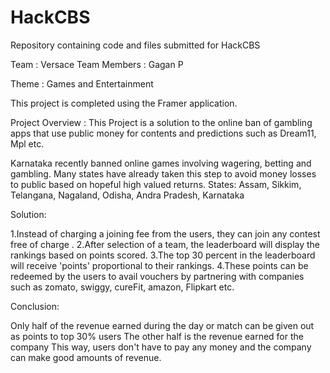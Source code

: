 # HackCBS
Repository containing code and files submitted for HackCBS

Team : Versace
Team Members : Gagan P

Theme : Games and Entertainment

This project is completed using the Framer application. 

Project Overview : This Project is a solution to the online ban of gambling apps that use public money for contents and predictions such as Dream11, Mpl etc.

Karnataka recently banned online games involving wagering, betting and gambling.
Many states have already taken this step to avoid money losses to public based on  hopeful high valued returns.
States:
Assam, Sikkim, Telangana, Nagaland, Odisha, Andra Pradesh, Karnataka

Solution: 

1.Instead of charging a joining fee from the users, they can join any contest free of charge .
2.After selection of a team, the leaderboard will display the rankings based on points scored.
3.The top 30 percent in the leaderboard will receive 'points' proportional to their rankings.
4.These points can be redeemed by the users to avail vouchers by partnering with companies such as zomato, swiggy, cureFit, amazon, Flipkart etc.

Conclusion:

Only half of the revenue earned during the day or match can be given out as points to top 30% users 
The other half is the revenue earned for the company
This way, users don't have to pay any money and the company can make good amounts of revenue.
